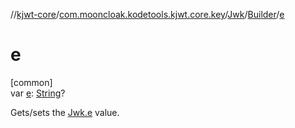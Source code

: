 //[kjwt-core](../../../../index.md)/[com.mooncloak.kodetools.kjwt.core.key](../../index.md)/[Jwk](../index.md)/[Builder](index.md)/[e](e.md)

# e

[common]\
var [e](e.md): [String](https://kotlinlang.org/api/latest/jvm/stdlib/kotlin/-string/index.html)?

Gets/sets the [Jwk.e](../e.md) value.
